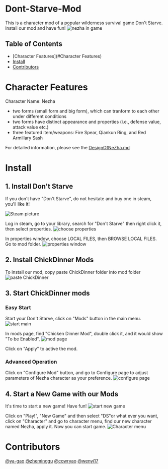 # Dont-Starve-Mod
This is a character mod of a popular wilderness survival game Don't Starve. Install our mod and have fun! 
![nezha in game](UserGuideImages/nezha_in_game.jpg)

## Table of Contents

- [Character Features](#Character Features)
- [Install](#install)
- [Contributors](#contributors)

# Character Features

Character Name: Nezha
- two forms (small form and big form), which can tranform to each other under different conditions
- two forms have distinct appearance and properties (i.e., defense value, attack value etc.)
- three featured item/weapons: Fire Spear, Qiankun Ring, and Red Armillary Sash

For detailed information, please see the [DesignOfNeZha.md](ChickenDinner/docs/DesignOfNeZha.md)

# Install
## 1. Install Don't Starve
If you don't have "Don't Starve", do not hesitate and buy one in steam, you'll like it!

![Steam picture](UserGuideImages/Steam.png)

Log in steam, go to your library, search for "Don't Starve" then right click it, then select properties.
![choose properties](UserGuideImages/properties.jpg)

In properties window, choose LOCAL FILES, then BROWSE LOCAL FILES. Go to mod folder.
![properties window](UserGuideImages/properties_window.jpg)

## 2. Install ChickDinner Mods
To install our mod, copy paste ChickDinner folder into mod folder 
![paste ChickDinner](UserGuideImages/paste.jpg)

## 3. Start ChickDinner mods
### Easy Start
Start your Don't Starve, click on "Mods" button in the main menu.
![start main](UserGuideImages/mainmenu.jpg)

In mods page, find "Chicken Dinner Mod", double click it, and it would show "To be Enabled",
![mod page](UserGuideImages/modpage.jpg)

Click on "Apply" to active the mod.

### Advanced Operation
Click on "Configure Mod" button, and go to Configure page to adjust parameters of Nezha character as your preference.
![configure page](UserGuideImages/configure_page.jpg)

## 4. Start a New Game with our Mods
It's time to start a new game! Have fun!
![start new game](UserGuideImages/start_new_game.jpg)

Click on "Play!", "New Game" and then select "DS"or what ever you want, click on "Character" and go to character menu, find our new character named Nezha, apply it. Now you can start game.
![Character menu](UserGuideImages/character_menu.jpg)

# Contributors
[@ya-gao](https://github.com/ya-gao)
[@zheminggu](https://github.com/zheminggu)
[@cowryao](https://github.com/cowryao)
[@wenyi17](https://github.com/Wenyi17)

